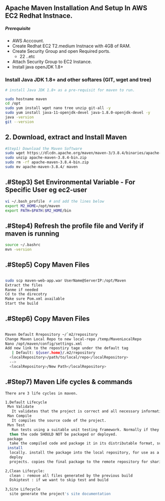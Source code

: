 ## Apache Maven Installation And Setup In AWS EC2 Redhat Instnace.
##### Prerequisite
+ AWS Acccount.
+ Create Redhat EC2 T2.medium Instnace with 4GB of RAM.
+ Create Security Group and open Required ports.
   + 22 ..etc
+ Attach Security Group to EC2 Instance.
+ Install java openJDK 1.8+

### Install Java JDK 1.8+  and other softares (GIT, wget and tree)

``` sh
# install Java JDK 1.8+ as a pre-requisit for maven to run.

sudo hostname maven
cd /opt
sudo yum install wget nano tree unzip git-all -y
sudo yum install java-11-openjdk-devel java-1.8.0-openjdk-devel -y
java -version
git --version
```

## 2. Download, extract and Install Maven
``` sh
#Step1) Download the Maven Software
sudo wget https://dlcdn.apache.org/maven/maven-3/3.8.4/binaries/apache-maven-3.8.4-bin.zip
sudo unzip apache-maven-3.8.4-bin.zip
sudo rm -rf apache-maven-3.8.4-bin.zip
sudo mv apache-maven-3.8.4/ maven
```
## .#Step3) Set Environmental Variable  - For Specific User eg ec2-user
``` sh
vi ~/.bash_profile  # and add the lines below
export M2_HOME=/opt/maven
export PATH=$PATH:$M2_HOME/bin
```
## .#Step4) Refresh the profile file and Verify if maven is running
```sh
source ~/.bashrc
mvn -version
```
## .#Step5) Copy Maven Files
``` sh

sudo scp maven-web-app.war UserName@ServerIP:/opt/Maven
Extract the files
Ranme if needed
Cd to the direcotry
Make sure Pom.xml available 
Start the build

```

## .#Step6) Copy Maven Files
``` sh

Maven Default Rrepository ~/`m2/repository
Change Maven Local Repo to new local-repo /temp/MavenLocalRepo
Nano /opt/maven/config/settings.xml
Add new link to the repostiry tage under the default tag
   | Default: ${user.home}/.m2/repository
  <localRepository>/path/to/local/repo</localRepository>
  -->
  <localRepository>/New Path</localRepository>

```

## .#Step7) Maven Life cycles & commands
``` sh
There are 3 life cycles in maven.

1.Default Lifecycle
 Mvn Validate 
   It validates that the project is correct and all necessary information is available.
 Man Compile 
   It compiles the source code of the project.
 Mvn Test
   Run tests using a suitable unit testing framework. Normally if they the tests requirements fails
  then the code SHOULD NOT be packaged or deployed.
 package
  take the compiled code and package it in its distributable format, such as a JAR, WAR, EAR....
 install 
  locally. install the package into the local repository, for use as a dependency in other projects
  deploy
  projects. copies the final package to the remote repository for sharing with other developers 
  
2,Clean Lifecycle:
  clean : remove all files generated by the previous build
  Dskiptest : if we want to skip test and build
  
3,Site Lifecycle
  site generate the project's site documentation
```
